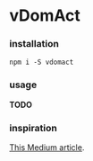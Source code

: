 # vDomAct

### installation

`npm i -S vdomact`

### usage

**TODO**


### inspiration

[This Medium article](https://medium.com/@sweetpalma/gooact-react-in-160-lines-of-javascript-44e0742ad60f).
